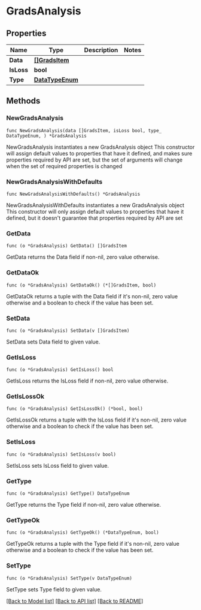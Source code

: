 # GradsAnalysis

## Properties

Name | Type | Description | Notes
------------ | ------------- | ------------- | -------------
**Data** | [**[]GradsItem**](GradsItem.md) |  | 
**IsLoss** | **bool** |  | 
**Type** | [**DataTypeEnum**](DataTypeEnum.md) |  | 

## Methods

### NewGradsAnalysis

`func NewGradsAnalysis(data []GradsItem, isLoss bool, type_ DataTypeEnum, ) *GradsAnalysis`

NewGradsAnalysis instantiates a new GradsAnalysis object
This constructor will assign default values to properties that have it defined,
and makes sure properties required by API are set, but the set of arguments
will change when the set of required properties is changed

### NewGradsAnalysisWithDefaults

`func NewGradsAnalysisWithDefaults() *GradsAnalysis`

NewGradsAnalysisWithDefaults instantiates a new GradsAnalysis object
This constructor will only assign default values to properties that have it defined,
but it doesn't guarantee that properties required by API are set

### GetData

`func (o *GradsAnalysis) GetData() []GradsItem`

GetData returns the Data field if non-nil, zero value otherwise.

### GetDataOk

`func (o *GradsAnalysis) GetDataOk() (*[]GradsItem, bool)`

GetDataOk returns a tuple with the Data field if it's non-nil, zero value otherwise
and a boolean to check if the value has been set.

### SetData

`func (o *GradsAnalysis) SetData(v []GradsItem)`

SetData sets Data field to given value.


### GetIsLoss

`func (o *GradsAnalysis) GetIsLoss() bool`

GetIsLoss returns the IsLoss field if non-nil, zero value otherwise.

### GetIsLossOk

`func (o *GradsAnalysis) GetIsLossOk() (*bool, bool)`

GetIsLossOk returns a tuple with the IsLoss field if it's non-nil, zero value otherwise
and a boolean to check if the value has been set.

### SetIsLoss

`func (o *GradsAnalysis) SetIsLoss(v bool)`

SetIsLoss sets IsLoss field to given value.


### GetType

`func (o *GradsAnalysis) GetType() DataTypeEnum`

GetType returns the Type field if non-nil, zero value otherwise.

### GetTypeOk

`func (o *GradsAnalysis) GetTypeOk() (*DataTypeEnum, bool)`

GetTypeOk returns a tuple with the Type field if it's non-nil, zero value otherwise
and a boolean to check if the value has been set.

### SetType

`func (o *GradsAnalysis) SetType(v DataTypeEnum)`

SetType sets Type field to given value.



[[Back to Model list]](../README.md#documentation-for-models) [[Back to API list]](../README.md#documentation-for-api-endpoints) [[Back to README]](../README.md)


